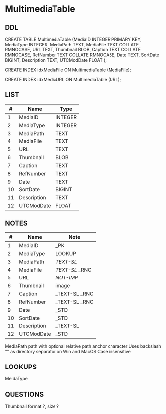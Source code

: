 # MultimediaTable

## DDL

CREATE TABLE MultimediaTable (MediaID INTEGER PRIMARY KEY, MediaType INTEGER, MediaPath TEXT, MediaFile TEXT COLLATE RMNOCASE, URL TEXT, Thumbnail BLOB, Caption TEXT COLLATE RMNOCASE, RefNumber TEXT COLLATE RMNOCASE, Date TEXT, SortDate BIGINT, Description TEXT, UTCModDate FLOAT );

CREATE INDEX idxMediaFile ON MultimediaTable (MediaFile);

CREATE INDEX idxMediaURL ON MultimediaTable (URL);

## LIST

| #  | Name          | Type      |
|----|---------------|-----------|
| 1  | MediaID       | INTEGER   |
| 2  | MediaType     | INTEGER   |
| 3  | MediaPath     | TEXT      |
| 4  | MediaFile     | TEXT      |
| 5  | URL           | TEXT      |
| 6  | Thumbnail     | BLOB      | 
| 7  | Caption       | TEXT      |
| 8  | RefNumber     | TEXT      |
| 9  | Date          | TEXT      |
| 10 | SortDate      | BIGINT    |
| 11 | Description   | TEXT      |
| 12 | UTCModDate    | FLOAT     |

## NOTES

| #  | Name          | Note      |
|----|---------------|-----------|
| 1  | MediaID       | _PK
| 2  | MediaType     | LOOKUP
| 3  | MediaPath     | _TEXT-SL_
| 4  | MediaFile     | _TEXT-SL_  _RNC
| 5  | URL           | _NOT-IMP_
| 6  | Thumbnail     | image
| 7  | Caption       | _TEXT-SL  _RNC
| 8  | RefNumber     | _TEXT-SL  _RNC
| 9  | Date          | _STD
| 10 | SortDate      | _STD
| 11 | Description   | _TEXT-SL
| 12 | UTCModDate    | _STD

MediaPath  path with optional relative path anchor character
Uses backslash "\" as directory separator on Win and MacOS
Case insensitive

## LOOKUPS

MeidaType


## QUESTIONS

Thumbnail  format ?, size ?



